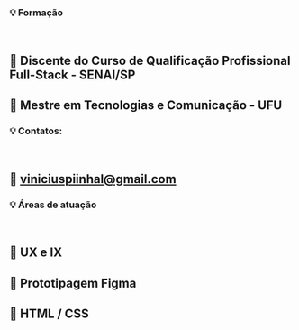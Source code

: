 
### :bulb: Formação 
<br>

## :beginner: Discente do Curso de Qualificação Profissional Full-Stack - SENAI/SP 
## :beginner: Mestre em Tecnologias e Comunicação - UFU <br>


 
 
### :bulb: Contatos: 
<br>

## :beginner: viniciuspiinhal@gmail.com


### :bulb: Áreas de atuação
<br>

## :beginner: UX e IX 
## :beginner: Prototipagem Figma
## :beginner: HTML / CSS 
